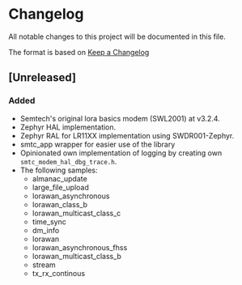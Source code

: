 # Changelog

All notable changes to this project will be documented in this file.

The format is based on [Keep a Changelog](https://keepachangelog.com/en/1.0.0/)

## [Unreleased]

### Added

- Semtech's original lora basics modem (SWL2001) at v3.2.4.
- Zephyr HAL implementation.
- Zephyr RAL for LR11XX implementation using SWDR001-Zephyr.
- smtc_app wrapper for easier use of the library
- Opinionated own implementation of logging by creating own `smtc_modem_hal_dbg_trace.h`.
- The following samples:
  - almanac_update
  - large_file_upload
  - lorawan_asynchronous
  - lorawan_class_b
  - lorawan_multicast_class_c
  - time_sync
  - dm_info
  - lorawan
  - lorawan_asynchronous_fhss
  - lorawan_multicast_class_b
  - stream
  - tx_rx_continous

